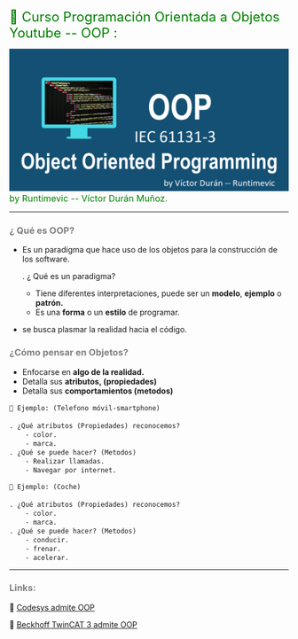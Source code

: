 <span style="color:green"><font size="5">
📖 Curso Programación Orientada a Objetos Youtube -- OOP :
</font></span>

![OOP_Titulo](./imagenes/oop.png)
<span style="color:green"><font size="3">
by Runtimevic -- Víctor Durán Muñoz.
</font></span>
***
### <span style="color:grey">¿ Qué es OOP?</span>

- Es un paradigma que hace uso de los objetos para la construcción de los software.

    . ¿ Qué es un paradigma?
    
    - Tiene diferentes interpretaciones, puede ser un **modelo**, **ejemplo** o **patrón.**
    - Es una **forma** o un **estilo** de programar.
- se busca plasmar la realidad hacia el código.

### <span style="color:grey">¿Cómo pensar en Objetos?</span>

- Enfocarse en **algo de la realidad.**
- Detalla sus **atributos, (propiedades)**
- Detalla sus **comportamientos (metodos)**

```text
📱 Ejemplo: (Telefono móvil-smartphone)

. ¿Qué atributos (Propiedades) reconocemos? 
    - color.
    - marca.
. ¿Qué se puede hacer? (Metodos)
    - Realizar llamadas.
    - Navegar por internet. 
```

```text
🚗 Ejemplo: (Coche)

. ¿Qué atributos (Propiedades) reconocemos? 
    - color.
    - marca.
. ¿Qué se puede hacer? (Metodos)
    - conducir.
    - frenar. 
    - acelerar.
```
***
### <span style="color:grey">Links:</span>

🔗 [Codesys admite OOP](https://help.codesys.com/api-content/2/codesys/3.5.14.0/en/_cds_f_object_oriented_programming/#cd69b36a931eb47c0a8640e01dc4fc9-id-8938ae329606a7abc0a8640e00eabd77)

🔗 [Beckhoff TwinCAT 3 admite OOP](https://infosys.beckhoff.com/english.php?content=../content/1033/tc3_plc_intro/2527303819.html&id=)



